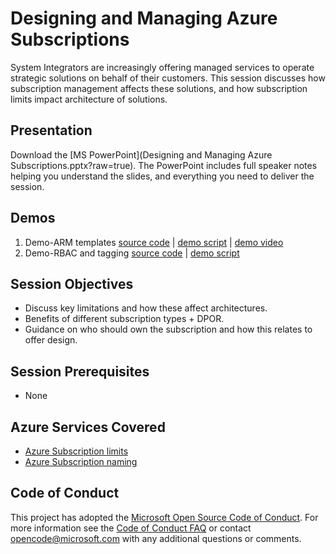 # Designing and Managing Azure Subscriptions
System Integrators are increasingly offering managed services to operate strategic solutions on behalf of their customers. This session discusses how subscription management affects these solutions, and how subscription limits impact architecture of solutions.

## Presentation
Download the [MS PowerPoint](Designing and Managing Azure Subscriptions.pptx?raw=true).
The PowerPoint includes full speaker notes helping you understand the slides, and everything you need to deliver the session.

## Demos
1. Demo-ARM templates [source code](Demos/VMWithTagging) | [demo script](Demos/ARM-Templates) | [demo video](https://azurecatgsicontent.blob.core.windows.net/designing-and-managing-azure-subscriptions/subscriptions-resourcegroups.mp4)
2. Demo-RBAC and tagging [source code](Demos/WebApp-Billing-MultiTenant) | [demo script](Demos/RBAC-and-Tagging)

## Session Objectives

* Discuss key limitations and how these affect architectures.
* Benefits of different subscription types + DPOR.
* Guidance on who should own the subscription and how this relates to offer design.

## Session Prerequisites

* None

## Azure Services Covered

* [Azure Subscription limits](https://azure.microsoft.com/en-us/documentation/articles/azure-subscription-service-limits/)
* [Azure Subscription naming](https://azure.microsoft.com/en-us/documentation/articles/guidance-naming-conventions/)

## Code of Conduct

This project has adopted the [Microsoft Open Source Code of Conduct](https://opensource.microsoft.com/codeofconduct/). For more information see the [Code of Conduct FAQ](https://opensource.microsoft.com/codeofconduct/faq/) or contact [opencode@microsoft.com](mailto:opencode@microsoft.com) with any additional questions or comments.
